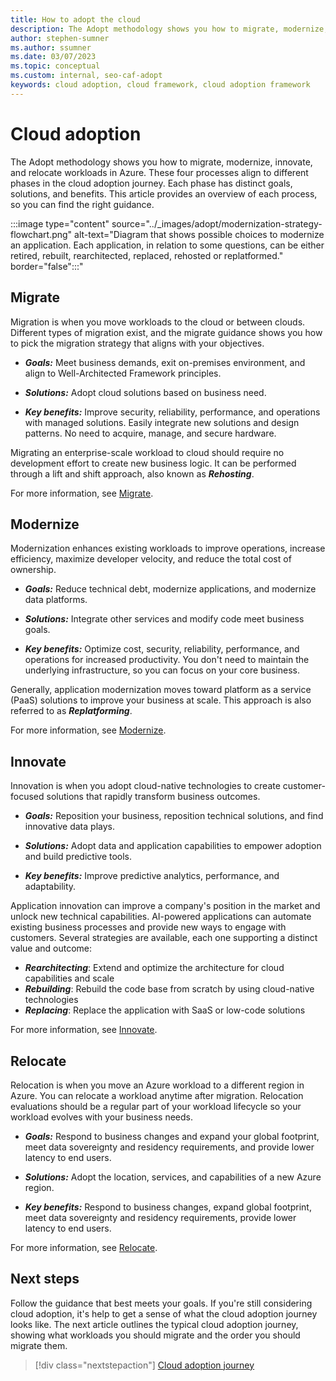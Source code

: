 ```yaml
---
title: How to adopt the cloud
description: The Adopt methodology shows you how to migrate, modernize, innovate, and relocate workloads in Azure.
author: stephen-sumner
ms.author: ssumner
ms.date: 03/07/2023
ms.topic: conceptual
ms.custom: internal, seo-caf-adopt
keywords: cloud adoption, cloud framework, cloud adoption framework
---
```


# Cloud adoption

The Adopt methodology shows you how to migrate, modernize, innovate, and relocate workloads in Azure. These four processes align to different phases in the cloud adoption journey. Each phase has distinct goals, solutions, and benefits. This article provides an overview of each process, so you can find the right guidance.

:::image type="content" source="../_images/adopt/modernization-strategy-flowchart.png" alt-text="Diagram that shows possible choices to modernize an application. Each application, in relation to some questions, can be either retired, rebuilt, rearchitected, replaced, rehosted or replatformed." border="false":::"

## Migrate

Migration is when you move workloads to the cloud or between clouds. Different types of migration exist, and the migrate guidance shows you how to pick the migration strategy that aligns with your objectives.

- ***Goals:*** Meet business demands, exit on-premises environment, and align to Well-Architected Framework principles.

- ***Solutions:*** Adopt cloud solutions based on business need.

- ***Key benefits:*** Improve security, reliability, performance, and operations with managed solutions. Easily integrate new solutions and design patterns. No need to acquire, manage, and secure hardware.

Migrating an enterprise-scale workload to cloud should require no development effort to create new business logic. It can be performed through a lift and shift approach, also known as ***Rehosting***.

For more information, see [Migrate](../migrate/index.md).

## Modernize

Modernization enhances existing workloads to improve operations, increase efficiency, maximize developer velocity, and reduce the total cost of ownership.

- ***Goals:*** Reduce technical debt, modernize applications, and modernize data platforms.

- ***Solutions:*** Integrate other services and modify code meet business goals.

- ***Key benefits:*** Optimize cost, security, reliability, performance, and operations for increased productivity. You don't need to maintain the underlying infrastructure, so you can focus on your core business.

Generally, application modernization moves toward platform as a service (PaaS) solutions to improve your business at scale. This approach is also referred to as ***Replatforming***.

For more information, see [Modernize](../modernize/index.md).

## Innovate

Innovation is when you adopt cloud-native technologies to create customer-focused solutions that rapidly transform business outcomes.

- ***Goals:*** Reposition your business, reposition technical solutions, and find innovative data plays.

- ***Solutions:*** Adopt data and application capabilities to empower adoption and build predictive tools.

- ***Key benefits:*** Improve predictive analytics, performance, and adaptability.

Application innovation can improve a company's position in the market and unlock new technical capabilities. AI-powered applications can automate existing business processes and provide new ways to engage with customers. Several strategies are available, each one supporting a distinct value and outcome:

- ***Rearchitecting***: Extend and optimize the architecture for cloud capabilities and scale
- ***Rebuilding***: Rebuild the code base from scratch by using cloud-native technologies
- ***Replacing***: Replace the application with SaaS or low-code solutions

For more information, see [Innovate](../innovate/index.md).

## Relocate

Relocation is when you move an Azure workload to a different region in Azure. You can relocate a workload anytime after migration. Relocation evaluations should be a regular part of your workload lifecycle so your workload evolves with your business needs.

- ***Goals:*** Respond to business changes and expand your global footprint, meet data sovereignty and residency requirements, and provide lower latency to end users.

- ***Solutions:*** Adopt the location, services, and capabilities of a new Azure region.

- ***Key benefits:*** Respond to business changes, expand global footprint, meet data sovereignty and residency requirements, provide lower latency to end users.

For more information, see [Relocate](../relocate/index.md).

## Next steps

Follow the guidance that best meets your goals. If you're still considering cloud adoption, it's help to get a sense of what the cloud adoption journey looks like. The next article outlines the typical cloud adoption journey, showing what workloads you should migrate and the order you should migrate them.

> [!div class="nextstepaction"]
> [Cloud adoption journey](cloud-adoption.md)
